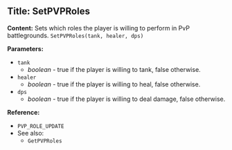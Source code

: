 ## Title: SetPVPRoles

**Content:**
Sets which roles the player is willing to perform in PvP battlegrounds.
`SetPVPRoles(tank, healer, dps)`

**Parameters:**
- `tank`
  - *boolean* - true if the player is willing to tank, false otherwise.
- `healer`
  - *boolean* - true if the player is willing to heal, false otherwise.
- `dps`
  - *boolean* - true if the player is willing to deal damage, false otherwise.

**Reference:**
- `PVP_ROLE_UPDATE`
- See also:
  - `GetPVPRoles`